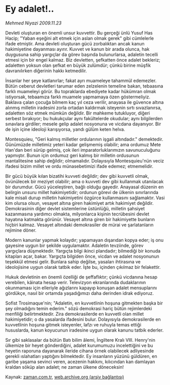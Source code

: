 # Ey adalet!..

*Mehmed Niyazi 2009.11.23*

<tr><td class="metin" colspan="2" style="padding-top: 20px; padding-left: 5px; ">Devleti oluşturan en önemli unsur kuvvettir. Bu gerçeği ünlü Yusuf Has Hacip; "Yaban eşeğini alt etmek için aslan olmak gerek" gibi cümlelerle ifade etmiştir. Ama devleti oluşturan gücü zorbalıktan ancak kanun hakimiyetine dayanması ayırır. Kuvvet ve kanun bir arada olunca, hak duygusuna sahip yargıçlar da görev başında bulunurlarsa, adaletin tecelli etmesi için bir engel kalmaz. Biz devletten, şefkatten önce adalet bekleriz; adaletten yoksun olan şefkat en büyük zulümdür; çünkü birine müşfik davranılırken diğerinin hakkı ketmedilir.</td></tr><tr><td class="metin" colspan="2" style="padding-top: 20px; padding-left: 5px; "><p>İnsanlar her şeye katlanırlar; fakat ayrı muameleye tahammül edemezler. Bütün ceberut devletleri tarumar eden zelzelenin temeline bakan, tebaasına farklı muameleyi görür. Bu topraklarda ebediyete kadar hükümran olmak istiyorsak, tebaamıza farklı muamele yapmamaya özen göstermeliyiz. Baklava çalan çocuğa bilmem kaç yıl ceza verilir, anayasa ile güvence altına alınmış milletin iradesini zorla ortadan kaldırmak isteyenin sırtı sıvazlanırsa, adaletten söz etmek mümkün değildir. Bir mahkeme tutukluyor, diğeri serbest bırakıyor; bu hukukçular aynı fakültelerde okudular; aynı bilgilerden sınavlara girdiler; mesele gelip adalet nosyonuna ve vicdana dayanıyor. Bir de işin içine ideoloji karışıyorsa, yandı gülüm keten helva.
<p>Montesquieu, "Geri kalmış milletler ordularının işgali altındadır." demektedir. Günümüzde milletimiz yeteri kadar gelişmemiş olabilir; ama ordumuz Mete Han'dan beri sürüp gelmiş, çok ileri imparatorluklarımızın savunuculuğunu yapmıştır. Bunun için ordumuz geri kalmış bir milletin ordusunun mantalitesine sahip değildir; olmamalıdır. Dolayısıyla Montesquieu'nün veciz ifadesi bizim millet ve ordu münasebetimizi ifade edemez; etmemelidir.
<p>Bir gücü büyük kılan bizatihi kuvveti değildir; dev gibi kuvvetli olmak, övünülecek bir meziyet olabilir; ama o kuvveti dev gibi kullanmak utanılacak bir durumdur. Gücü yüceleştiren, bağlı olduğu gayedir. Anayasal düzenin en belirgin unsuru millet hakimiyetidir; ordunun görevi de ülkenin sınırlarında kale misali durup milletin hakimiyetini özgürce kullanmasını sağlamaktır. Vasi kim olursa olsun, vesayet altına giren hakimiyet artık hakimiyet değildir. Demokrasinin diğer devlet sistemlerine üstünlüğü, milletin şahsiyet kazanmasına yardımcı olmakta, milyonlarca kişinin tecrübesini devlet hayatına katmakta görünür. Vesayet altına giren bir hakimiyette bunların hiçbiri kalmaz. Vesayet altındaki demokrasiler de mürai ve şarlatanların rejimine döner.
<p>Modern kanunlar yapmak kolaydır; yapamayan dışarıdan kopya eder; iş onu gayesine uygun bir şekilde uygulamaktır. Adaletin tevziinde, görev yargıçlara düşmektedir. Yargıçta bilgi ikinci plandadır; bilmediği bir konuda kitapları açar, bakar. Yargıçta bilgiden önce, vicdan ve adalet nosyonunun teşekkül etmesi gelir. Bunlara sahip değilse, yasaları ihtirasına ve ideolojisine uygun olarak tatbik eder. İşte bu, içinden çıkılmaz bir felakettir.
<p>Hukuk devletinin en önemli özelliği de şeffaflıktır; çünkü vicdanına hesap verebilen, kâinata hesap verir. Televizyon ekranlarında dudaklarının okunmaması için elleriyle ağızlarını kapayıp konuşan adalet mensuplarını gördükçe, nasıl bir ortamda yaşadığımızı daha derinden idrak ediyoruz.
<p>Sofist Trosimaque'nin; "Adaletin, en kuvvetlinin hoşuna gitmekten başka bir şey olmadığını temin ederim." sözü demokrasi hariç bütün rejimlerdeki menfiliği belirtmektedir. Zira demokrasilerde en kuvvetli olan millet hakimiyetidir; o da yasalarda ifadesini bulur. Dolayısıyla demokrasilerde en kuvvetlinin hoşuna gitmek isteyenler, lafzı ve ruhuyla temas ettiği hususlarda, kanun koyucunun iradesine uygun olarak kanunu tatbik ederler.
<p>Sır gibi saklasalar da bütün Batı bilim âlemi, İngiltere Kralı VIII. Henry'nin ülkemize bir heyet gönderdiğini, adalet kurumumuzu incelettiğini ve bu heyetin raporuna dayanarak ileride cihana örnek olabilecek adliyesinde gerekli ıslahatları yaptığını bilmektedir. Ey insanların yüzünü güldüren, en garibe yaşama sevinci veren, acezenin hakkını, kılıcından kan damlayan kraldan söküp alan adalet; ne zaman ülkene döneceksin! <br/></p></p></p></p></p></p></p></td></tr>

Kaynak: [zaman.com.tr](http://zaman.com.tr/yazar.do?yazino=919063), [web.archive.org (arşiv bağlantısı)](http://web.archive.org/web/20100130024618/http://zaman.com.tr:80/yazar.do?yazino=919063)
